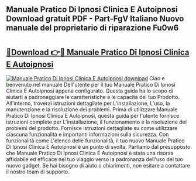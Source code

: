 ## Manuale Pratico Di Ipnosi Clinica E Autoipnosi Download gratuit PDF - Part-FgV Italiano Nuovo manuale del proprietario di riparazione Fu0w6

# <h2><a href="http://dfgyxl.blite.top/?on=Manuale+Pratico+Di+Ipnosi+Clinica+E+Autoipnosi">🔗Download 👉🔴 Manuale Pratico Di Ipnosi Clinica E Autoipnosi</a></h2>

[![Manuale Pratico Di Ipnosi Clinica E Autoipnosi download](https://i.imgur.com/lujVjoI.png)](http://dfgyxl.blite.top/?on=Manuale+Pratico+Di+Ipnosi+Clinica+E+Autoipnosi)
Ciao e benvenuto nel manuale Dell'utente per il tuo Manuale Pratico Di Ipnosi Clinica E Autoipnosi appena configurato. Questa guida ha lo scopo di aiutarti a padroneggiare le caratteristiche e le capacità del tuo Prodotto. All'interno, troverai istruzioni dettagliate per L'installazione, L'uso, la manutenzione e la risoluzione dei problemi. Prima di utilizzare Manuale Pratico Di Ipnosi Clinica E Autoipnosi, questa guida per l'utente fornisce istruzioni complete per L'installazione, il funzionamento e la risoluzione dei problemi del prodotto. Fornisce istruzioni dettagliate su come utilizzare ciascuna funzionalità e importanti informazioni sulla sicurezza. Con funzionalità come L'elenco delle funzionalità, il tuo nuovo Manuale Pratico Di Ipnosi Clinica E Autoipnosi è un punto di svolta. Partiamo dal presupposto che Manuale Pratico Di Ipnosi Clinica E Autoipnosi è stata una risorsa affidabile ed efficace nel tuo viaggio verso la padronanza dell'uso del tuo nuovo gadget. Se hai bisogno di aiuto o chiarimenti, non esitare a contattare il nostro team di supporto.
